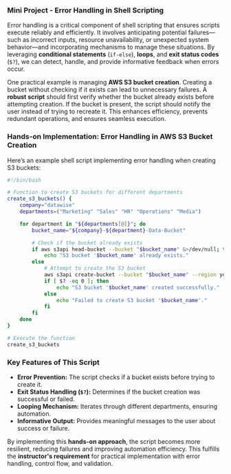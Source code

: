 ### **Mini Project - Error Handling in Shell Scripting**

Error handling is a critical component of shell scripting that ensures scripts execute reliably and efficiently. It involves anticipating potential failures—such as incorrect inputs, resource unavailability, or unexpected system behavior—and incorporating mechanisms to manage these situations. By leveraging **conditional statements** (`if-else`), **loops**, and **exit status codes** (`$?`), we can detect, handle, and provide informative feedback when errors occur. 

One practical example is managing **AWS S3 bucket creation**. Creating a bucket without checking if it exists can lead to unnecessary failures. A **robust script** should first verify whether the bucket already exists before attempting creation. If the bucket is present, the script should notify the user instead of trying to recreate it. This enhances efficiency, prevents redundant operations, and ensures seamless execution.

### **Hands-on Implementation: Error Handling in AWS S3 Bucket Creation**

Here’s an example shell script implementing error handling when creating S3 buckets:

```sh
#!/bin/bash

# Function to create S3 buckets for different departments
create_s3_buckets() {
    company="datawise"
    departments=("Marketing" "Sales" "HR" "Operations" "Media")

    for department in "${departments[@]}"; do
        bucket_name="${company}-${department}-Data-Bucket"

        # Check if the bucket already exists
        if aws s3api head-bucket --bucket "$bucket_name" &>/dev/null; then
            echo "S3 bucket '$bucket_name' already exists."
        else
            # Attempt to create the S3 bucket
            aws s3api create-bucket --bucket "$bucket_name" --region your-region
            if [ $? -eq 0 ]; then
                echo "S3 bucket '$bucket_name' created successfully."
            else
                echo "Failed to create S3 bucket '$bucket_name'."
            fi
        fi
    done
}

# Execute the function
create_s3_buckets
```

### **Key Features of This Script**
- **Error Prevention:** The script checks if a bucket exists before trying to create it.
- **Exit Status Handling (`$?`):** Determines if the bucket creation was successful or failed.
- **Looping Mechanism:** Iterates through different departments, ensuring automation.
- **Informative Output:** Provides meaningful messages to the user about success or failure.

By implementing this **hands-on approach**, the script becomes more resilient, reducing failures and improving automation efficiency. This fulfills the **instructor's requirement** for practical implementation with error handling, control flow, and validation.
 
